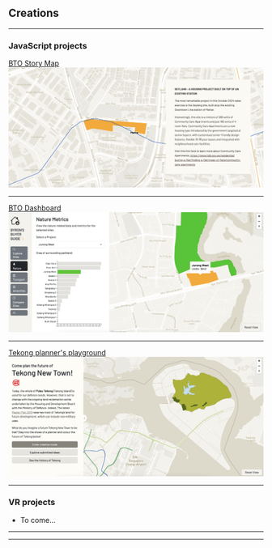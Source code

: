 ## Creations

---

### JavaScript projects

[BTO Story Map](https://bairunnn.github.io/bto-oct-2024-storymap-draft/)
<img src="images/story.png?raw=true"/>

---
[BTO Dashboard](https://bairunnn.github.io/dashboard-byron-draft/)
<img src="images/dash.png?raw=true"/>

---
[Tekong planner's playground](https://bairunnn.github.io/tekong-project/)
<img src="images/tekong.png?raw=true"/>

---

### VR projects

- To come...

---




---

